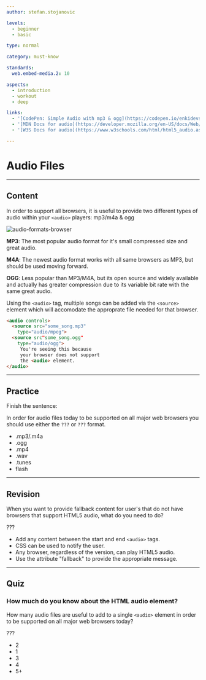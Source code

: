 ```yaml
---
author: stefan.stojanovic

levels:
  - beginner
  - basic

type: normal

category: must-know

standards:
  web.embed-media.2: 10

aspects:
  - introduction
  - workout
  - deep

links:
  - '[CodePen: Simple Audio with mp3 & ogg](https://codepen.io/enkidevs/pen/WKjeLW){code}'
  - '[MDN Docs for audio](https://developer.mozilla.org/en-US/docs/Web/HTML/Element/audio){website}'
  - '[W3S Docs for audio](https://www.w3schools.com/html/html5_audio.asp){website}'

---
```

# Audio Files
---
## Content

In order to support all browsers, it is useful to provide two different types of audio within your `<audio>` players: mp3/m4a & ogg

![audio-formats-browser](%3Csvg%20xmlns%3D%22http%3A%2F%2Fwww.w3.org%2F2000%2Fsvg%22%20xmlns%3Axlink%3D%22http%3A%2F%2Fwww.w3.org%2F1999%2Fxlink%22%20width%3D%22320%22%20height%3D%22125%22%3E%3Cdefs%3E%3ClinearGradient%20id%3D%22a%22%20x1%3D%2250%25%22%20x2%3D%2250%25%22%20y1%3D%2299.99999%25%22%20y2%3D%220%25%22%3E%3Cstop%20offset%3D%220%25%22%20stop-color%3D%22%23BDBDBD%22%2F%3E%3Cstop%20offset%3D%22100%25%22%20stop-color%3D%22%23FFF%22%2F%3E%3C%2FlinearGradient%3E%3CradialGradient%20id%3D%22b%22%20cx%3D%2250.22759%25%22%20cy%3D%2242.71005%25%22%20r%3D%2254.25131%25%22%20fx%3D%2250.22759%25%22%20fy%3D%2242.71005%25%22%3E%3Cstop%20offset%3D%220%25%22%20stop-color%3D%22%2306C2E7%22%2F%3E%3Cstop%20offset%3D%2225.00002%25%22%20stop-color%3D%22%230DB8EC%22%2F%3E%3Cstop%20offset%3D%2250.00003%25%22%20stop-color%3D%22%2312AEF1%22%2F%3E%3Cstop%20offset%3D%2275.00001%25%22%20stop-color%3D%22%231F86F9%22%2F%3E%3Cstop%20offset%3D%22100%25%22%20stop-color%3D%22%23107DDD%22%2F%3E%3C%2FradialGradient%3E%3CradialGradient%20id%3D%22c%22%20cx%3D%2286.84966%25%22%20cy%3D%2230.0273%25%22%20r%3D%22184.00752%25%22%20fx%3D%2286.84966%25%22%20fy%3D%2230.0273%25%22%20gradientTransform%3D%22scale%281%20.38095%29%20rotate%282.434%20-10.617%20.544%29%22%3E%3Cstop%20offset%3D%224.5%25%22%20stop-color%3D%22%23FFEA00%22%2F%3E%3Cstop%20offset%3D%2212%25%22%20stop-color%3D%22%23FFDE00%22%2F%3E%3Cstop%20offset%3D%2225.4%25%22%20stop-color%3D%22%23FFBF00%22%2F%3E%3Cstop%20offset%3D%2242.9%25%22%20stop-color%3D%22%23FF8E00%22%2F%3E%3Cstop%20offset%3D%2276.9%25%22%20stop-color%3D%22%23FF272D%22%2F%3E%3Cstop%20offset%3D%2287.2%25%22%20stop-color%3D%22%23E0255A%22%2F%3E%3Cstop%20offset%3D%2295.3%25%22%20stop-color%3D%22%23CC2477%22%2F%3E%3Cstop%20offset%3D%22100%25%22%20stop-color%3D%22%23C42482%22%2F%3E%3C%2FradialGradient%3E%3CradialGradient%20id%3D%22d%22%20cx%3D%2270.82758%25%22%20cy%3D%2212.39276%25%22%20r%3D%22109.23369%25%22%20fx%3D%2270.82758%25%22%20fy%3D%2212.39276%25%22%3E%3Cstop%20offset%3D%220%25%22%20stop-color%3D%22%2300CCDA%22%2F%3E%3Cstop%20offset%3D%2222%25%22%20stop-color%3D%22%230083FF%22%2F%3E%3Cstop%20offset%3D%2226.1%25%22%20stop-color%3D%22%23007AF9%22%2F%3E%3Cstop%20offset%3D%2233%25%22%20stop-color%3D%22%230060E8%22%2F%3E%3Cstop%20offset%3D%2233.3%25%22%20stop-color%3D%22%23005FE7%22%2F%3E%3Cstop%20offset%3D%2243.8%25%22%20stop-color%3D%22%232639AD%22%2F%3E%3Cstop%20offset%3D%2252.2%25%22%20stop-color%3D%22%23401E84%22%2F%3E%3Cstop%20offset%3D%2256.6%25%22%20stop-color%3D%22%234A1475%22%2F%3E%3C%2FradialGradient%3E%3ClinearGradient%20id%3D%22e%22%20x1%3D%2257.33929%25%22%20x2%3D%2235.1459%25%22%20y1%3D%2275.21984%25%22%20y2%3D%226.80511%25%22%3E%3Cstop%20offset%3D%220%25%22%20stop-color%3D%22%23000F43%22%20stop-opacity%3D%22.4%22%2F%3E%3Cstop%20offset%3D%2248.5%25%22%20stop-color%3D%22%23001962%22%20stop-opacity%3D%22.173%22%2F%3E%3Cstop%20offset%3D%22100%25%22%20stop-color%3D%22%23002079%22%20stop-opacity%3D%220%22%2F%3E%3C%2FlinearGradient%3E%3CradialGradient%20id%3D%22f%22%20cx%3D%22147.72731%25%22%20cy%3D%22-21.66384%25%22%20r%3D%22158.77916%25%22%20fx%3D%22147.72731%25%22%20fy%3D%22-21.66384%25%22%3E%3Cstop%20offset%3D%22.3%25%22%20stop-color%3D%22%23FFEA00%22%2F%3E%3Cstop%20offset%3D%2249.7%25%22%20stop-color%3D%22%23FF272D%22%2F%3E%3Cstop%20offset%3D%22100%25%22%20stop-color%3D%22%23C42482%22%2F%3E%3C%2FradialGradient%3E%3CradialGradient%20id%3D%22g%22%20cx%3D%22135.976%25%22%20cy%3D%22-52.13075%25%22%20r%3D%22453.78206%25%22%20fx%3D%22135.976%25%22%20fy%3D%22-52.13075%25%22%20gradientTransform%3D%22matrix%28.9952%20.05437%20-.09787%20.55289%20-.044%20-.307%29%22%3E%3Cstop%20offset%3D%22.3%25%22%20stop-color%3D%22%23FFE900%22%2F%3E%3Cstop%20offset%3D%2215.7%25%22%20stop-color%3D%22%23FFAF0E%22%2F%3E%3Cstop%20offset%3D%2231.6%25%22%20stop-color%3D%22%23FF7A1B%22%2F%3E%3Cstop%20offset%3D%2247.2%25%22%20stop-color%3D%22%23FF4E26%22%2F%3E%3Cstop%20offset%3D%2262.1%25%22%20stop-color%3D%22%23FF2C2E%22%2F%3E%3Cstop%20offset%3D%2276.2%25%22%20stop-color%3D%22%23FF1434%22%2F%3E%3Cstop%20offset%3D%2289.2%25%22%20stop-color%3D%22%23FF0538%22%2F%3E%3Cstop%20offset%3D%22100%25%22%20stop-color%3D%22%23FF0039%22%2F%3E%3C%2FradialGradient%3E%3CradialGradient%20id%3D%22h%22%20cx%3D%22211.88344%25%22%20cy%3D%222.14495%25%22%20r%3D%22402.56514%25%22%20fx%3D%22211.88344%25%22%20fy%3D%222.14495%25%22%20gradientTransform%3D%22scale%28.5%201%29%20rotate%285.402%203.178%2022.476%29%22%3E%3Cstop%20offset%3D%22.3%25%22%20stop-color%3D%22%23FF272D%22%2F%3E%3Cstop%20offset%3D%2249.7%25%22%20stop-color%3D%22%23C42482%22%2F%3E%3Cstop%20offset%3D%2298.6%25%22%20stop-color%3D%22%23620700%22%2F%3E%3C%2FradialGradient%3E%3CradialGradient%20id%3D%22i%22%20cx%3D%2276.84532%25%22%20cy%3D%2239.17947%25%22%20r%3D%2284.04334%25%22%20fx%3D%2276.84532%25%22%20fy%3D%2239.17947%25%22%20gradientTransform%3D%22matrix%281%200%200%20.95%200%20.02%29%22%3E%3Cstop%20offset%3D%2215.6%25%22%20stop-color%3D%22%23FFEA00%22%2F%3E%3Cstop%20offset%3D%2223.1%25%22%20stop-color%3D%22%23FFDE00%22%2F%3E%3Cstop%20offset%3D%2236.5%25%22%20stop-color%3D%22%23FFBF00%22%2F%3E%3Cstop%20offset%3D%2254.1%25%22%20stop-color%3D%22%23FF8E00%22%2F%3E%3Cstop%20offset%3D%2276.3%25%22%20stop-color%3D%22%23FF272D%22%2F%3E%3Cstop%20offset%3D%2279.6%25%22%20stop-color%3D%22%23F92433%22%2F%3E%3Cstop%20offset%3D%2284.1%25%22%20stop-color%3D%22%23E91C45%22%2F%3E%3Cstop%20offset%3D%2289.3%25%22%20stop-color%3D%22%23CF0E62%22%2F%3E%3Cstop%20offset%3D%2293.5%25%22%20stop-color%3D%22%23B5007F%22%2F%3E%3C%2FradialGradient%3E%3CradialGradient%20id%3D%22j%22%20cx%3D%2224.95342%25%22%20cy%3D%22.13823%25%22%20r%3D%22249.81518%25%22%20fx%3D%2224.95342%25%22%20fy%3D%22.13823%25%22%20gradientTransform%3D%22scale%281%20.39474%29%22%3E%3Cstop%20offset%3D%2227.9%25%22%20stop-color%3D%22%23FFEA00%22%2F%3E%3Cstop%20offset%3D%2240.2%25%22%20stop-color%3D%22%23FD0%22%2F%3E%3Cstop%20offset%3D%2263%25%22%20stop-color%3D%22%23FFBA00%22%2F%3E%3Cstop%20offset%3D%2285.6%25%22%20stop-color%3D%22%23FF9100%22%2F%3E%3Cstop%20offset%3D%2293.3%25%22%20stop-color%3D%22%23FF6711%22%2F%3E%3Cstop%20offset%3D%2299.4%25%22%20stop-color%3D%22%23FF4A1D%22%2F%3E%3C%2FradialGradient%3E%3ClinearGradient%20id%3D%22k%22%20x1%3D%22-121.60256%25%22%20x2%3D%22142.34236%25%22%20y1%3D%2264.45533%25%22%20y2%3D%2229.66591%25%22%3E%3Cstop%20offset%3D%220%25%22%20stop-color%3D%22%23C42482%22%20stop-opacity%3D%22.5%22%2F%3E%3Cstop%20offset%3D%2247.4%25%22%20stop-color%3D%22%23FF272D%22%20stop-opacity%3D%22.5%22%2F%3E%3Cstop%20offset%3D%2248.6%25%22%20stop-color%3D%22%23FF2C2C%22%20stop-opacity%3D%22.513%22%2F%3E%3Cstop%20offset%3D%2267.5%25%22%20stop-color%3D%22%23FF7A1A%22%20stop-opacity%3D%22.72%22%2F%3E%3Cstop%20offset%3D%2282.9%25%22%20stop-color%3D%22%23FFB20D%22%20stop-opacity%3D%22.871%22%2F%3E%3Cstop%20offset%3D%2294.2%25%22%20stop-color%3D%22%23FFD605%22%20stop-opacity%3D%22.964%22%2F%3E%3Cstop%20offset%3D%22100%25%22%20stop-color%3D%22%23FFE302%22%2F%3E%3C%2FlinearGradient%3E%3ClinearGradient%20id%3D%22l%22%20x1%3D%2256.49762%25%22%20x2%3D%2219.48999%25%22%20y1%3D%2294.89299%25%22%20y2%3D%225.47776%25%22%3E%3Cstop%20offset%3D%220%25%22%20stop-color%3D%22%23891551%22%20stop-opacity%3D%22.6%22%2F%3E%3Cstop%20offset%3D%22100%25%22%20stop-color%3D%22%23C42482%22%20stop-opacity%3D%220%22%2F%3E%3C%2FlinearGradient%3E%3ClinearGradient%20id%3D%22m%22%20x1%3D%228.03964%25%22%20x2%3D%2247.91447%25%22%20y1%3D%226.68641%25%22%20y2%3D%2247.88606%25%22%3E%3Cstop%20offset%3D%22.5%25%22%20stop-color%3D%22%23891551%22%20stop-opacity%3D%22.5%22%2F%3E%3Cstop%20offset%3D%2248.4%25%22%20stop-color%3D%22%23FF272D%22%20stop-opacity%3D%22.5%22%2F%3E%3Cstop%20offset%3D%22100%25%22%20stop-color%3D%22%23FF272D%22%20stop-opacity%3D%220%22%2F%3E%3C%2FlinearGradient%3E%3ClinearGradient%20id%3D%22n%22%20x1%3D%2247.50901%25%22%20x2%3D%2250.00862%25%22%20y1%3D%22102.67529%25%22%20y2%3D%2231.74887%25%22%3E%3Cstop%20offset%3D%220%25%22%20stop-color%3D%22%23C42482%22%2F%3E%3Cstop%20offset%3D%228.3%25%22%20stop-color%3D%22%23C42482%22%20stop-opacity%3D%22.81%22%2F%3E%3Cstop%20offset%3D%2220.6%25%22%20stop-color%3D%22%23C42482%22%20stop-opacity%3D%22.565%22%2F%3E%3Cstop%20offset%3D%2232.8%25%22%20stop-color%3D%22%23C42482%22%20stop-opacity%3D%22.362%22%2F%3E%3Cstop%20offset%3D%2244.7%25%22%20stop-color%3D%22%23C42482%22%20stop-opacity%3D%22.204%22%2F%3E%3Cstop%20offset%3D%2256.2%25%22%20stop-color%3D%22%23C42482%22%20stop-opacity%3D%22.091%22%2F%3E%3Cstop%20offset%3D%2267.3%25%22%20stop-color%3D%22%23C42482%22%20stop-opacity%3D%22.023%22%2F%3E%3Cstop%20offset%3D%2277.3%25%22%20stop-color%3D%22%23C42482%22%20stop-opacity%3D%220%22%2F%3E%3C%2FlinearGradient%3E%3ClinearGradient%20id%3D%22o%22%20x1%3D%226.33407%25%22%20x2%3D%2292.35136%25%22%20y1%3D%221.64708%25%22%20y2%3D%2289.46086%25%22%3E%3Cstop%20offset%3D%220%25%22%20stop-color%3D%22%23FFF14F%22%2F%3E%3Cstop%20offset%3D%2226.8%25%22%20stop-color%3D%22%23FFEE4C%22%2F%3E%3Cstop%20offset%3D%2245.2%25%22%20stop-color%3D%22%23FFE643%22%2F%3E%3Cstop%20offset%3D%2261.2%25%22%20stop-color%3D%22%23FFD834%22%2F%3E%3Cstop%20offset%3D%2275.7%25%22%20stop-color%3D%22%23FFC41E%22%2F%3E%3Cstop%20offset%3D%2289.2%25%22%20stop-color%3D%22%23FFAB02%22%2F%3E%3Cstop%20offset%3D%2290.2%25%22%20stop-color%3D%22%23FFA900%22%2F%3E%3Cstop%20offset%3D%2294.9%25%22%20stop-color%3D%22%23FFA000%22%2F%3E%3Cstop%20offset%3D%22100%25%22%20stop-color%3D%22%23FF9100%22%2F%3E%3C%2FlinearGradient%3E%3ClinearGradient%20id%3D%22p%22%20x1%3D%2271.78852%25%22%20x2%3D%2242.74555%25%22%20y1%3D%227.15861%25%22%20y2%3D%2281.94786%25%22%3E%3Cstop%20offset%3D%220%25%22%20stop-color%3D%22%23FF8E00%22%2F%3E%3Cstop%20offset%3D%224%25%22%20stop-color%3D%22%23FF8E00%22%20stop-opacity%3D%22.858%22%2F%3E%3Cstop%20offset%3D%228.4%25%22%20stop-color%3D%22%23FF8E00%22%20stop-opacity%3D%22.729%22%2F%3E%3Cstop%20offset%3D%2213%25%22%20stop-color%3D%22%23FF8E00%22%20stop-opacity%3D%22.628%22%2F%3E%3Cstop%20offset%3D%2217.8%25%22%20stop-color%3D%22%23FF8E00%22%20stop-opacity%3D%22.557%22%2F%3E%3Cstop%20offset%3D%2222.7%25%22%20stop-color%3D%22%23FF8E00%22%20stop-opacity%3D%22.514%22%2F%3E%3Cstop%20offset%3D%2228.2%25%22%20stop-color%3D%22%23FF8E00%22%20stop-opacity%3D%22.5%22%2F%3E%3Cstop%20offset%3D%2238.9%25%22%20stop-color%3D%22%23FF8E00%22%20stop-opacity%3D%22.478%22%2F%3E%3Cstop%20offset%3D%2252.4%25%22%20stop-color%3D%22%23FF8E00%22%20stop-opacity%3D%22.416%22%2F%3E%3Cstop%20offset%3D%2267.6%25%22%20stop-color%3D%22%23FF8E00%22%20stop-opacity%3D%22.314%22%2F%3E%3Cstop%20offset%3D%2283.8%25%22%20stop-color%3D%22%23FF8E00%22%20stop-opacity%3D%22.172%22%2F%3E%3Cstop%20offset%3D%22100%25%22%20stop-color%3D%22%23FF8E00%22%20stop-opacity%3D%220%22%2F%3E%3C%2FlinearGradient%3E%3ClinearGradient%20id%3D%22q%22%20x1%3D%2250.00097%25%22%20x2%3D%2250.00097%25%22%20y1%3D%221.63134%25%22%20y2%3D%2298.54337%25%22%3E%3Cstop%20offset%3D%220%25%22%20stop-color%3D%22%23FF1B2D%22%2F%3E%3Cstop%20offset%3D%2230%25%22%20stop-color%3D%22%23FF1B2D%22%2F%3E%3Cstop%20offset%3D%2261%25%22%20stop-color%3D%22%23FF1B2D%22%2F%3E%3Cstop%20offset%3D%22100%25%22%20stop-color%3D%22%23A70014%22%2F%3E%3C%2FlinearGradient%3E%3ClinearGradient%20id%3D%22r%22%20x1%3D%2249.99903%25%22%20x2%3D%2249.99903%25%22%20y1%3D%22.84854%25%22%20y2%3D%2299.61317%25%22%3E%3Cstop%20offset%3D%220%25%22%20stop-color%3D%22%239C0000%22%2F%3E%3Cstop%20offset%3D%2270%25%22%20stop-color%3D%22%23FF4B4B%22%2F%3E%3Cstop%20offset%3D%22100%25%22%20stop-color%3D%22%23FF4B4B%22%2F%3E%3C%2FlinearGradient%3E%3Cpath%20id%3D%22s%22%20d%3D%22M.07754.05055h35.46002V23.5056H.07754z%22%2F%3E%3Cpath%20id%3D%22u%22%20d%3D%22M0%20.03458h27.39137v31.80554H0z%22%2F%3E%3Cpath%20id%3D%22w%22%20d%3D%22M.07914%207.51215c0%204.11377%203.33479%207.44892%207.44893%207.44892%204.1134%200%207.44856-3.33515%207.44856-7.44892%200-4.11368-3.33516-7.44856-7.44856-7.44856-4.11414%200-7.44893%203.33488-7.44893%207.44856%22%2F%3E%3ClinearGradient%20id%3D%22x%22%20x1%3D%2250%25%22%20x2%3D%2250%25%22%20y1%3D%22.70665%25%22%20y2%3D%2297.00763%25%22%3E%3Cstop%20offset%3D%220%25%22%20stop-color%3D%22%2396C1E8%22%2F%3E%3Cstop%20offset%3D%22100%25%22%20stop-color%3D%22%23146CB4%22%2F%3E%3C%2FlinearGradient%3E%3C%2Fdefs%3E%3Cg%20fill%3D%22none%22%20fill-rule%3D%22evenodd%22%3E%3Crect%20width%3D%22320%22%20height%3D%22125%22%20fill%3D%22%23FFF%22%20rx%3D%229%22%2F%3E%3Ctext%20fill%3D%22%236A686A%22%20font-family%3D%22Roboto-Regular%2C%20Roboto%22%20font-size%3D%2214%22%3E%3Ctspan%20x%3D%2269%22%20y%3D%22104%22%3EMP3%20%26amp%3B%20M4A%3C%2Ftspan%3E%3C%2Ftext%3E%3Ctext%20fill%3D%22%236A686A%22%20font-family%3D%22Roboto-Regular%2C%20Roboto%22%20font-size%3D%2213%22%3E%3Ctspan%20x%3D%2228%22%20y%3D%2227%22%3EChrome%3C%2Ftspan%3E%3C%2Ftext%3E%3Ctext%20fill%3D%22%236A686A%22%20font-family%3D%22Roboto-Regular%2C%20Roboto%22%20font-size%3D%2213%22%3E%3Ctspan%20x%3D%22260%22%20y%3D%2227%22%3EFirefox%3C%2Ftspan%3E%3C%2Ftext%3E%3Ctext%20fill%3D%22%236A686A%22%20font-family%3D%22Roboto-Regular%2C%20Roboto%22%20font-size%3D%2213%22%3E%3Ctspan%20x%3D%22148%22%20y%3D%2227%22%3ESafari%3C%2Ftspan%3E%3C%2Ftext%3E%3Ctext%20fill%3D%22%236A686A%22%20font-family%3D%22Roboto-Regular%2C%20Roboto%22%20font-size%3D%2213%22%3E%3Ctspan%20x%3D%22208%22%20y%3D%2227%22%3EOpera%3C%2Ftspan%3E%3C%2Ftext%3E%3Ctext%20fill%3D%22%236A686A%22%20font-family%3D%22Roboto-Regular%2C%20Roboto%22%20font-size%3D%2213%22%3E%3Ctspan%20x%3D%22105%22%20y%3D%2227%22%3EIE%3C%2Ftspan%3E%3C%2Ftext%3E%3Ctext%20fill%3D%22%236A686A%22%20font-family%3D%22Roboto-Regular%2C%20Roboto%22%20font-size%3D%2214%22%3E%3Ctspan%20x%3D%22236%22%20y%3D%22104%22%3EOGA%3C%2Ftspan%3E%3C%2Ftext%3E%3Cpath%20fill%3D%22%231EBBEE%22%20fill-rule%3D%22nonzero%22%20d%3D%22M125.99933%2053.84339c0-2.89794-.73579-5.62048-2.02606-7.98623%205.49971-12.67471-5.89301-10.81825-6.52733-10.69186-2.41366.48094-4.64669%201.25307-6.70646%202.23186-.30374-.01742-.60933-.02699-.91726-.02699-7.68712%200-14.1217%205.45976-15.76854%2012.7789%204.05161-4.62854%206.88709-6.4961%208.58509-7.24348-.27104.24662-.53637.49597-.79735.7472-.08687.08352-.17057.16823-.25627.25226-.17208.16856-.34383.3373-.51155.50758-.0998.10128-.1969.2034-.29519.30537-.14876.15422-.2972.30827-.44244.46335-.10315.11016-.20378.22066-.30508.33098-.13569.1479-.27054.29598-.40287.44457-.10281.11545-.20395.2309-.30491.3467-.12546.1438-.24974.2876-.37234.43175a44.45218%2044.45218%200%200%200-.30207.35883%2047.32664%2047.32664%200%200%200-.3445.41911c-.10046.12365-.20059.24713-.29887.37061-.10633.13356-.21032.26694-.31414.40016-.10063.12911-.20126.25806-.29955.387-.09359.1228-.18449.24508-.27607.36754-.10331.13834-.20747.27668-.3081.41433-.07195.09855-.14105.19607-.21166.29427-.63918.8881-1.22318%201.75912-1.75066%202.59581-.00134.00205-.00269.0041-.00386.00615-.13887.22032-.27288.43739-.4042.65258-.00705.01161-.01443.0234-.02147.03518a52.00204%2052.00204%200%200%200-.38224.63841c-.00436.00734-.00889.01486-.01325.0222-.33275.56548-.64136%201.11064-.91927%201.62352-1.45699%202.68872-2.16628%204.56722-2.19697%204.67874-4.6009%2016.74955%209.75863%209.67635%2011.76238%208.62054%202.15755%201.08536%204.58648%201.69627%207.15595%201.69627%207.03418%200%2013.01894-4.57218%2015.2466-10.9571h-8.50006c-1.25773%202.16372-3.6791%203.62926-6.46091%203.62926-4.07577%200-7.37969-3.14456-7.37969-7.02367h23.13867A16.93217%2016.93217%200%200%200%20126%2053.84339h-.00067zm-3.02198-16.21054c1.39308.95744%202.51043%202.46106.59155%207.52476-1.8404-3.0139-4.60929-5.37813-7.9003-6.67765%201.49708-.73627%205.20453-2.29352%207.30875-.84711zM93.37139%2068.5865c-1.13463-1.18493-1.33522-4.0709%201.1685-9.32982%201.26361%203.69945%203.78511%206.79925%207.04425%208.76656-1.62085.90843-5.92387%202.95379-8.21275.56326zm9.32038-17.12665c.1293-3.77015%203.35155-6.78883%207.31058-6.78883%203.95887%200%207.18127%203.01868%207.31059%206.78883h-14.62117z%22%2F%3E%3Cg%20fill-rule%3D%22nonzero%22%3E%3Cpath%20fill%3D%22%23000%22%20d%3D%22M184.25%2055.5c0%204.9065-2.05446%209.61205-5.71142%2013.08148C174.88162%2072.0509%20169.92172%2074%20164.75%2074c-5.17172%200-10.13162-1.9491-13.78858-5.41853C147.30446%2065.11205%20145.25%2060.4065%20145.25%2055.5c0-10.21727%208.73045-18.5%2019.5-18.5%205.17172%200%2010.13162%201.9491%2013.78858%205.41852C182.19554%2045.88795%20184.25%2050.5935%20184.25%2055.5z%22%20opacity%3D%22.53%22%2F%3E%3Cpath%20fill%3D%22url%28%23a%29%22%20stroke%3D%22%23CDCDCD%22%20stroke-linecap%3D%22round%22%20stroke-linejoin%3D%22round%22%20stroke-width%3D%22.09301%22%20d%3D%22M40%2020c0%205.30433-2.10714%2010.3914-5.85786%2014.14214C30.3914%2037.89286%2025.30433%2040%2020%2040%208.9543%2040%200%2031.0457%200%2020S8.9543%200%2020%200c5.30433%200%2010.3914%202.10714%2014.14214%205.85786C37.89286%209.6086%2040%2014.69567%2040%2020z%22%20transform%3D%22translate%28144.25%2034%29%22%2F%3E%3Cpath%20fill%3D%22url%28%23b%29%22%20d%3D%22M39%2020.5C39%2030.71727%2030.71727%2039%2020.5%2039S2%2030.71727%202%2020.5%2010.28273%202%2020.5%202%2039%2010.28273%2039%2020.5z%22%20transform%3D%22translate%28144.25%2034%29%22%2F%3E%3Cpath%20fill%3D%22%23F4F2F3%22%20d%3D%22M164.75%2037c-.14927%200-.26944.12005-.26944.26918v3.10487c0%20.14914.12017.26918.26944.26918s.26944-.12004.26944-.26918v-3.10487c0-.14913-.12017-.26918-.26944-.26918zm-1.76269.1113a.24737.24737%200%200%200-.0548.00022c-.14846.01548-.2555.14734-.24.29567l.13582%201.29894c.01549.14833.14749.25528.29594.23979.14848-.01548.25553-.14734.24002-.29567l-.1357-1.29893c-.01357-.1298-.11636-.2279-.2413-.24002h.00002zm3.5377.00128a.26876.26876%200%200%200-.24142.2399l-.13674%201.29883c-.01562.14831.09144.2803.2399.2959.14845.0156.28044-.09125.29606-.23956l.13676-1.29895c.01562-.1483-.09145-.28019-.2399-.29578a.28524.28524%200%200%200-.05467-.00033l.00001-.00001zm-5.34841.26104a.27464.27464%200%200%200-.05441.00576c-.14604.03088-.23873.17323-.20781.31913l.64366%203.0375c.03091.14589.1734.23848.31943.2076.14604-.03089.23873-.17312.20781-.31902l-.64365-3.0376a.26877.26877%200%200%200-.26502-.21354l-.00001.00017zm7.159.00256c-.12551-.00128-.23799.08565-.26512.2133l-.64587%203.03713c-.03104.14588.06158.28826.20757.31925.14602.03102.28855-.06152.31956-.20737l.64586-3.03715c.03105-.14587-.06158-.28826-.20757-.31925a.26453.26453%200%200%200-.05441-.00575l-.00001-.00016zm-8.88704.4842a.26127.26127%200%200%200-.1064.01241c-.14197.04611-.21917.19729-.17303.33912l.40398%201.24214c.04615.14183.19759.21895.33956.17286.14197-.0461.21905-.1974.17291-.33922l-.40397-1.24214c-.03457-.10638-.1284-.1763-.23305-.18519v.00003zm10.60531.00065a.26878.26878%200%200%200-.23304.18518l-.40422%201.24202c-.04615.14182.03099.29313.17293.33923.14196.0461.2934-.03095.33956-.17275l.40421-1.24214c.04616-.14182-.03098-.29312-.17292-.33923a.27083.27083%200%200%200-.10652-.01234v.00003zm-12.31415.62408c-.03502.00064-.07044.00832-.10454.02347-.13634.06056-.1974.219-.13676.35527l1.2623%202.8372c.06062.13627.2192.1972.3556.13663.13634-.06056.19751-.21899.13688-.35526l-1.26242-2.83721a.26889.26889%200%200%200-.25106-.16009zm14.0423.00953c-.105-.00192-.20568.05762-.25129.15974l-1.26615%202.83548c-.0608.13619-.00002.29473.1363.35549.13632.06075.29502.00003.35584-.13616l1.26614-2.83546c.0608-.1362.00003-.29474-.1363-.3555a.2714.2714%200%200%200-.10454-.0236v.00001zm-15.62847.8289c-.05172-.00383-.10502.00768-.1535.0357-.12927.07456-.17324.23854-.09861.36769l.65366%201.13107c.07464.12915.23876.17308.36804.09852.12928-.07457.17325-.23854.09862-.3677l-.65366-1.13107a.26892.26892%200%200%200-.21455-.13418v-.00002zm17.19289%200c-.08622.00576-.16779.05347-.21443.1342l-.65378%201.13106c-.07464.12916-.03053.29313.09874.3677.12927.07456.2934.03063.36805-.09852l.65365-1.13107c.07464-.12915.03066-.29313-.09862-.3677a.2694.2694%200%200%200-.15361-.03568v.00002zm-18.73311.95972a.2703.2703%200%200%200-.14909.05136.26838.26838%200%200%200-.05985.37594l1.8249%202.5132c.08765.1207.2556.1474.37642.05985a.26837.26837%200%200%200%20.05986-.37594l-1.82502-2.5132a.26878.26878%200%200%200-.22722-.11118v-.00003zm20.29264.01369c-.08637-.0032-.17245.0355-.22734.11083l-1.82838%202.51076c-.08783.1206-.06133.28833.0594.37606.12071.08773.28861.06133.37643-.05922l1.82827-2.51076c.08781-.1206.06126-.28832-.0594-.37606-.04526-.03287-.09715-.04975-.14897-.0516v-.00001zm-21.66938%201.13978c-.06877-.00383-.13896.01913-.19443.06901a.26835.26835%200%200%200-.01997.38013l.87471.97075c.09987.11084.26955.11975.3805.01995a.26848.26848%200%200%200%20.01997-.38024l-.8746-.97063a.26877.26877%200%200%200-.18618-.089v.00003zm23.02878.00192c-.06878.00384-.13623.03358-.18617.08899l-.87471.97052a.26847.26847%200%200%200%20.0199.38024c.11093.09979.28061.09084.3805-.01995l.87483-.97052c.09989-.11083.09093-.28046-.01997-.38024-.0555-.04988-.12554-.0726-.19433-.069l-.00005-.00004zm-24.34829%201.26432c-.06878.00384-.13612.03358-.18606.089a.2684.2684%200%200%200%20.01997.38012l2.30982%202.07731a.269.269%200%200%200%20.3805-.01995.26833.26833%200%200%200-.01992-.38013l-2.30993-2.0773c-.0555-.04989-.12565-.07263-.19444-.06901l.00006-.00004zm25.6742.00909c-.06877-.00384-.13904.01905-.19454.06889l-2.31122%202.0757c-.11101.09968-.12014.2692-.02036.3801.0998.11091.2696.11992.38061.02022l2.31134-2.07569a.26839.26839%200%200%200%20.02022-.38012c-.04993-.05545-.11728-.08545-.18605-.0891zm-26.77149%201.40049c-.08637-.0032-.1725.03568-.22734.11106-.08774.12065-.06113.28828.05966.37594l1.05764.76768c.12076.08766.28856.0612.3763-.05947a.26851.26851%200%200%200-.05953-.37606l-1.05764-.76768a.26936.26936%200%200%200-.14907-.05148h-.00002zm27.86774.00978a.26976.26976%200%200%200-.14908.05135l-1.0581.767c-.12082.08756-.14755.25534-.05992.37605.08767.1207.25549.14728.37631.05973l1.05823-.76699a.26841.26841%200%200%200%20.05978-.37594.26877.26877%200%200%200-.22722-.11117v-.00003zm-28.89316%201.49377c-.08622.00576-.16778.05347-.21444.13418-.07463.12915-.03066.29313.09862.3677l2.69147%201.55243c.12927.07457.29341.03063.36805-.09851.07464-.12915.03066-.29313-.0986-.3677l-2.69148-1.55244a.26942.26942%200%200%200-.15362-.03568v.00002zm29.91125%200c-.05172-.00383-.10514.00768-.15361.03569l-2.69148%201.55244c-.12927.07456-.17325.23854-.0986.3677.07463.12914.23877.17307.36804.0985l2.6916-1.55243a.26843.26843%200%200%200%20.0986-.3677.26892.26892%200%200%200-.21455-.13417v-.00003zm-30.68654%201.60263c-.105-.00256-.2057.05749-.2513.15961-.06081.1362-.00004.29476.1363.3555l1.19403.53208c.13633.06075.29504.00004.35584-.13615.06081-.1362-.00008-.29475-.1364-.3555l-1.19393-.53207a.26893.26893%200%200%200-.10454-.02347zm31.46707.01106a.2696.2696%200%200%200-.10467.02347l-1.19426.53115c-.13638.06069-.19735.21913-.13665.35537.06075.13624.21948.19716.35585.13651l1.19427-.53127a.26844.26844%200%200%200%20.13652-.35538.26872.26872%200%200%200-.25106-.15985zm-32.15805%201.66397a.2686.2686%200%200%200-.23316.18495.26853.26853%200%200%200%20.17269.33934l2.95499.96192c.14192.04618.29342-.03076.33967-.17251a.26853.26853%200%200%200-.17269-.33935l-2.95498-.96193a.26975.26975%200%200%200-.10652-.0124v-.00002zm32.84775.01151a.2613.2613%200%200%200-.1064.0124l-2.95568.95984c-.14197.04611-.21907.19741-.17292.33923.04615.14182.19759.21886.33956.17276l2.95556-.95984c.14197-.0461.21918-.1974.17304-.33923a.26892.26892%200%200%200-.23316-.18518v.00002zm-33.27825%201.7468c-.12552-.00127-.2381.08577-.26525.21341-.03104.14587.06158.28824.20757.31925l1.27882.2715c.14601.03102.28852-.06152.31955-.20737.03105-.14588-.06157-.28825-.20757-.31925l-1.2787-.2715a.26453.26453%200%200%200-.0544-.00575l-.00002-.00029zm33.70538.00256c-.01793.00015-.03604.00256-.05428.00576l-1.27883.27138c-.146.03102-.23858.17326-.20756.31914.03104.14587.17353.23847.31955.20748l1.2787-.27138c.14601-.03102.2387-.17338.2077-.31925-.02715-.12764-.13974-.21447-.26526-.2134l-.00002.00027zm-34.03122%201.76609c-.12495.01196-.2278.1099-.24152.23966-.01568.1483.0911.28035.23955.29601l3.09069.32645c.14844.01567.28062-.09112.2963-.23943.01568-.1483-.09122-.28034-.23967-.29601l-3.09069-.32645a.27657.27657%200%200%200-.05466-.00023zm34.35938.02321a.24737.24737%200%200%200-.0548.00022l-3.09104.32227c-.14847.01548-.2555.14734-.24002.29566.0155.14833.14749.25528.29596.23979l3.09104-.32227c.14846-.01547.2555-.14734.24002-.29566a.26866.26866%200%200%200-.24119-.24002l.00003.00001zm-34.4117%201.78723c-.14928%200-.26944.12004-.26944.26918%200%20.14912.12016.26917.26943.26917h1.30731c.14927%200%20.26956-.12005.26956-.26917%200-.14914-.12029-.26918-.26956-.26918h-1.3073zm33.15381%200c-.14927%200-.26944.12004-.26944.26918%200%20.14912.12017.26917.26944.26917h1.30731c.14927%200%20.26944-.12005.26944-.26917%200-.14914-.12017-.26918-.26944-.26918h-1.3073zm-29.95974%201.4674a.24622.24622%200%200%200-.05467.00022l-3.09116.32227c-.14847.01548-.2555.14734-.24001.29566.01549.14833.14748.25528.29594.23979l3.09116-.32227c.14847-.01548.2555-.14734.24002-.29567-.01357-.12978-.11636-.22788-.2413-.24h.00002zm28.07135.01906a.26861.26861%200%200%200-.24153.23967c-.01568.1483.0911.28034.23955.296l3.0907.32646c.14845.01567.2806-.09114.2963-.23944.01568-.1483-.09123-.28034-.23967-.296l-3.09057-.32646a.27787.27787%200%200%200-.0548-.00022l.00002-.00001zm-29.61216%201.81847a.2756.2756%200%200%200-.05441.00576l-1.27882.27138c-.14602.03101-.23858.17337-.20757.31925.03104.14587.17354.23835.31956.20737l1.27881-.27127c.14602-.03102.23858-.17337.20757-.31924a.26879.26879%200%200%200-.26513-.21342l-.00001.00017zm31.15425.00256c-.12553-.00128-.23798.08566-.26514.2133-.03104.14586.06146.28824.20746.31925l1.27882.2715c.146.03101.28852-.0614.31955-.20726.03105-.14587-.06158-.28836-.20756-.31937l-1.27871-.2715a.26453.26453%200%200%200-.05441-.00575l-.00001-.00017zm-29.00085%201.0602a.26128.26128%200%200%200-.1064.01242l-2.95567.95983c-.14197.0461-.21907.1974-.17292.33922.04615.14183.19759.21885.33956.17276l2.95556-.95984c.14197-.0461.21918-.1974.17304-.33923a.26892.26892%200%200%200-.23317-.18518v.00003zm26.84488.00954a.2686.2686%200%200%200-.23315.18495.26854.26854%200%200%200%20.17268.33935l2.95498.96192c.14193.04617.29343-.03076.33968-.17252.04628-.14179-.03073-.29315-.17269-.33935l-2.95498-.96192a.26973.26973%200%200%200-.10652-.0124v-.00003zm-27.97275%202.09276a.26882.26882%200%200%200-.10454.02335l-1.19438.53126a.26844.26844%200%200%200-.13653.35538c.06075.13623.21936.19704.35572.13639l1.1944-.53116a.26844.26844%200%200%200%20.13652-.35537c-.04551-.10218-.14619-.16194-.25119-.15986v.00001zm29.09923.01024c-.105-.00256-.2057.05749-.2513.15962-.06081.1362-.00004.29475.13629.3555l1.19392.53207c.13633.06075.29504.00004.35584-.13616.06082-.1362.00004-.29474-.13628-.35549l-1.19393-.53208a.2689.2689%200%200%200-.10454-.02347zm-26.77382.5833c-.05172-.00383-.10514.00768-.15362.0357l-2.69147%201.55243c-.12928.07456-.17325.23854-.09862.36769.07464.12915.23878.17308.36806.09851l2.69147-1.55231c.12927-.07457.17324-.23867.09861-.36781a.26873.26873%200%200%200-.21443-.13418v-.00002zm24.45283%200c-.08622.00576-.1679.05347-.21455.13419-.07464.12914-.03066.29324.09861.3678l2.69148%201.55233c.12928.07456.29353.03063.36816-.09852.07464-.12915.03067-.29313-.0986-.3677l-2.6916-1.55243c-.04845-.02794-.10177-.03926-.1535-.03568v.00002zm-25.12416%202.27819a.26996.26996%200%200%200-.14908.05147l-1.0581.76699c-.12082.08757-.14755.25523-.05992.37594.08767.1207.25549.1474.37631.0598l1.05821-.76699c.12084-.08757.14756-.25523.05992-.37594a.2691.2691%200%200%200-.22735-.1113l.00001.00003zm25.78898.00908c-.08638-.0032-.1725.03568-.22734.11106-.08775.12064-.06113.2884.05966.37606l1.05763.76768c.12077.08765.28857.06107.37631-.0596a.26838.26838%200%200%200-.05953-.37595l-1.05763-.76768a.26952.26952%200%200%200-.14908-.0516l-.00002.00003zm-23.39253.09293c-.06877-.00383-.13892.01906-.19443.0689l-2.31133%202.07568a.26838.26838%200%200%200-.02023.38013c.0998.1109.26948.1199.3805.0202l2.31133-2.07568a.26838.26838%200%200%200%20.02022-.38012.26871.26871%200%200%200-.18606-.0891zm20.99607.00742c-.06878.00384-.13623.03358-.18617.08899a.26839.26839%200%200%200%20.01997.38012l2.30982%202.07731c.11095.0998.28074.09086.38061-.01995a.26838.26838%200%200%200-.01997-.38012l-2.30994-2.07731c-.0555-.04988-.12554-.07262-.19432-.06901v-.00003zm-18.80335%201.97195a.26847.26847%200%200%200-.22746.11082l-1.82827%202.51077a.26847.26847%200%200%200%20.05928.37605c.1207.08774.2886.06133.37642-.05928l1.82827-2.51076a.26848.26848%200%200%200-.05927-.37606c-.04526-.03287-.09714-.04975-.14897-.05154zm16.60203.01125a.2698.2698%200%200%200-.14908.05136.26845.26845%200%200%200-.05992.37594l1.8249%202.5132c.08765.1207.25548.1474.3763.05985a.26843.26843%200%200%200%20.05992-.37593l-1.8249-2.5132a.2688.2688%200%200%200-.22722-.11118v-.00004zm-18.9622.3878c-.06878.00383-.13623.03357-.18617.08898l-.87472.97052a.26848.26848%200%200%200%20.0199.38024c.11094.0998.28061.09085.3805-.02001l.87482-.97052c.0999-.11082.09094-.28046-.01997-.38024-.0555-.04988-.12553-.0726-.19432-.069l-.00004.00003zm21.33575.00127c-.06878-.00383-.13885.01913-.19432.06901a.26839.26839%200%200%200-.02003.38012l.8746.97075c.09987.11085.26954.11976.3805.01996a.26848.26848%200%200%200%20.01997-.38024l-.8746-.97063a.26876.26876%200%200%200-.18618-.089l.00006.00003zm-16.42248%201.0767c-.105-.00255-.20557.0575-.25118.15963l-1.26626%202.83547c-.06081.1362-.00003.29474.1363.3555.13631.06075.29502.00003.35583-.13616l1.26626-2.83548c.0608-.13618.00003-.29473-.1363-.35549a.26942.26942%200%200%200-.10465-.02347zm11.49374.0078a.2694.2694%200%200%200-.10466.02335c-.13632.06056-.19738.21899-.13674.35526l1.26229%202.83721c.06062.1362.21932.1972.35572.13662.13634-.06056.19739-.21899.13676-.35526l-1.2623-2.83721c-.04545-.10215-.14607-.16198-.25107-.15997zm-13.7188.86887c-.0862.00576-.16778.05347-.21442.13418l-.65366%201.13108c-.07463.12915-.03066.29313.09862.3677.12927.07456.2934.03062.36804-.09852l.65366-1.13108c.07463-.12915.03066-.29313-.09862-.3677a.2694.2694%200%200%200-.15361-.03568v.00002zm15.96094%200c-.05172-.00383-.10502.00774-.1535.03569-.12927.07456-.17324.23854-.0986.36769l.65365%201.13108c.07464.12914.23878.17307.36804.09851.12928-.07457.17326-.23855.09862-.3677l-.65365-1.13107a.26893.26893%200%200%200-.21456-.13418v-.00002zm-10.91696.04055c-.12552-.00128-.238.08565-.26513.2133l-.64586%203.03714c-.03105.14587.06158.28826.20757.31925.14602.03101.28854-.06152.31956-.20737l.64586-3.03715c.03104-.14587-.06158-.28826-.20758-.31924a.26453.26453%200%200%200-.0544-.00576l-.00002-.00017zm5.86345.00192a.27338.27338%200%200%200-.05428.00575c-.14604.03089-.23873.17312-.20781.31902l.64366%203.0376c.03092.1459.1734.2385.31944.20762.14604-.0309.23872-.17324.2078-.31913l-.64376-3.0374a.2688.2688%200%200%200-.26503-.21353l-.00002.00007zm-2.92695.30635c-.14927%200-.26944.12005-.26944.26918v3.10487c0%20.14913.12017.26918.26944.26918s.26944-.12005.26944-.26918v-3.10487c0-.14913-.12017-.26918-.26944-.26918zm-4.94595%201.00328c-.10464.0089-.19855.07881-.23315.18518l-.4041%201.24214c-.04616.14183.03098.29313.17292.33923.14196.04611.2934-.03108.33956-.17286l.4041-1.24203c.04615-.14182-.03099-.29312-.17292-.33923a.27034.27034%200%200%200-.10641-.0124v-.00003zm9.8898.00064a.2623.2623%200%200%200-.1064.01234c-.14197.04611-.21917.1974-.17305.33924l.404%201.24213c.04614.14183.19758.21884.33955.17275.14197-.0461.21917-.19728.17304-.3391l-.4041-1.24215a.26878.26878%200%200%200-.23304-.18518v-.00003zm-6.63514.69182c-.12495.01202-.22788.11001-.24153.23978l-.13664%201.29895c-.01562.14831.09133.28018.23979.29578.14846.0156.28057-.09124.29618-.23956l.13664-1.29883c.01562-.1483-.09133-.28029-.23978-.2959a.27658.27658%200%200%200-.05466-.00022zm3.37175.00128a.24737.24737%200%200%200-.0548.00022c-.14845.01548-.2555.14734-.24.29566l.13582%201.29907c.01549.14832.14748.25516.29595.23967.14846-.01548.25552-.14735.24002-.29567l-.1357-1.29894c-.01358-.12979-.11637-.2279-.24131-.24003l.00002.00002z%22%2F%3E%3Cpath%20fill%3D%22%23000%22%20d%3D%22M177.25%2043l-14.70344%208.47707L153.25%2066l13.60012-9.99602z%22%20opacity%3D%22.409%22%2F%3E%3Cpath%20fill%3D%22%23FF5150%22%20d%3D%22M166.704%2056.56164l-3.86863-5.1648%2013.01814-6.97636z%22%2F%3E%3Cpath%20fill%3D%22%23F1F1F1%22%20d%3D%22M166.58309%2056.69853l-3.59584-4.84735-8.8934%2013.29303z%22%2F%3E%3Cpath%20fill%3D%22%23000%22%20d%3D%22M151.79832%2066.54149l15.05319-10.1513%2010.80972-14.60615z%22%20opacity%3D%22.243%22%2F%3E%3C%2Fg%3E%3Cg%20fill-rule%3D%22nonzero%22%3E%3Cpath%20fill%3D%22url%28%23c%29%22%20d%3D%22M31.0446%204c-1.02511%201.13703-1.50255%203.696-.4631%206.29012%201.03947%202.59413%202.63269%202.0307%203.62583%204.67605%201.3109%203.49052.70072%208.17945.70072%208.17945s1.57592%204.34721%202.67411-.27048C40.01292%2014.20172%2031.0446%206.13587%2031.0446%204z%22%20transform%3D%22translate%28259.75%2033%29%22%2F%3E%3Cpath%20fill%3D%22url%28%23d%29%22%20d%3D%22M18.99032%2039C28.93991%2039%2037%2030.93928%2037%2020.99998S28.9399%203%2018.99998%203C9.06005%203%201.00003%2011.06072%201.00003%2020.99998.98076%2030.94888%209.05035%2039%2018.99033%2039z%22%20transform%3D%22translate%28259.75%2033%29%22%2F%3E%3Cpath%20fill%3D%22url%28%23e%29%22%20d%3D%22M33.02437%2032.84068a10.02519%2010.02519%200%200%201-1.22225.735%2028.43704%2028.43704%200%200%200%201.55404-2.54502c.38384-.42322.73547-.83463%201.02201-1.27948.13946-.21856.29673-.48826.46321-.80112%201.01118-1.81496%202.12616-4.75215%202.15777-7.76913v-.00728c.00073-.07425.00117-.14855.00056-.22292a10.37483%2010.37483%200%200%200-.23176-2.25345c.00811.05784.01525.11564.02256.17345-.00897-.04447-.01652-.08942-.02613-.13396.01485.08222.02678.16169.0396.24184.20669%201.74693.05948%203.45092-.67688%204.70716-.0116.01835-.02354.03553-.03526.05347.38181-1.9093.50955-4.01743.08472-6.12798%200%200-.16989-1.02604-1.4354-4.14088-.7284-1.79285-2.022-3.26271-3.16489-4.33354-1.0018-1.23473-1.91167-2.06334-2.41322-2.58944-1.0477-1.09903-1.4868-1.92283-1.66713-2.46037C27.3396%204.00893%2025.33995%202.07373%2025.1811%202c-.87282%201.34816-3.61779%205.56511-2.31203%209.5051.59175%201.78552%202.0883%203.63867%203.65451%204.67829.06878.07825.93198%201.01225%201.34248%203.11884.42385%202.1764.20101%203.87466-.67136%206.386-1.02599%202.20321-3.65451%204.38128-6.1157%204.60408-5.26166.47622-7.1879-2.6318-7.1879-2.6318%201.8801.74882%203.95887.59218%205.22304-.18416%201.27407-.7852%202.04476-1.36736%202.67027-1.1378.61675.2285%201.1077-.43478.66714-1.1224-.6955-1.0672-1.96367-1.6173-3.2217-1.39752-1.2754.20652-2.4437%201.21303-4.11483.23825a3.47165%203.47165%200%200%201-.31361-.20462c-.11016-.07215.35812.10983.24885.02782-.32521-.176-.90078-.55953-1.0501-.69595-.02487-.02272.25234.08808.22747.06532-1.56256-1.28187-1.3674-2.14779-1.3183-2.6909.03932-.4345.32315-.99127.80141-1.2171.231.12558.37492.22146.37492.22146s-.09852-.20053-.1518-.30623c.01867-.00809.03652-.00595.0551-.01383.18925.091.6077.32742.82803.4716.28695.20163.3784.38143.3784.38143s.07556-.04143.01969-.21727c-.0203-.07211-.1074-.30126-.39164-.53252l.01777.00198a3.29503%203.29503%200%200%201%20.48151.33312c.08014-.29027.22426-.59336.19257-1.13554-.01935-.38122-.01042-.47993-.07786-.62715-.06038-.12644.03384-.17575.13869-.04446a1.32314%201.32314%200%200%200-.0896-.29912l.0009-.00987c.13086-.45418%202.7692-1.63552%202.96124-1.7736a2.72655%202.72655%200%200%200%20.77629-.84078c.14676-.23295.25712-.55976.28403-1.0555.0144-.3575-.15253-.59558-2.82028-.87384-.7296-.0716-1.15766-.59825-1.40091-1.08425-.0444-.10469-.08963-.19956-.13492-.29435a2.33788%202.33788%200%200%201-.10379-.3408c.43615-1.24795%201.16898-2.30313%202.24654-3.10037.05872-.05328-.2346.01366-.17593-.03962.06845-.06217.51555-.2416.59999-.28202.10314-.0485-.44154-.27891-.92236-.2228-.4897.05497-.5937.11317-.85505.22357.10846-.10757.45335-.24856.37248-.24763-.52792.08064-1.18395.38636-1.74474.73261a.43234.43234%200%200%201%20.03388-.17575c-.26135.11043-.90321.55734-1.09006.93544a1.78515%201.78515%200%200%200%20.0108-.21828%203.4206%203.4206%200%200%200-.5354.55856l-.00978.00885c-1.51582-.60835-2.84974-.64772-3.97855-.37496-.24694-.24706-.36757-.06645-.92946-1.2963-.03818-.07404.0293.07313%200%200-.09243-.23848.05636.31821%200%200C7.12667%208.54588%205.8836%209.3875%205.2869%209.9816c-.00739.02368.69611-.19807%200%200-.24378.06936-.22723.21346-.26427%201.51582-.00893.09875-.00102.20935-.00905.29824-.47668.60504-.80132%201.11739-.9241%201.38288-.61647%201.05825-1.29542%202.70795-1.95355%205.31756a13.49658%2013.49658%200%200%201%201.0462-2.0373C2.63484%2017.84391%202.10578%2020.01907%202%2023.36873a19.4877%2019.4877%200%200%201%20.50853-2.04779c-.1292%202.779.35185%205.55262%201.4096%208.1273.37852.92248%201.00464%202.32246%202.07052%203.85628C9.33747%2036.81474%2014.06094%2039%2019.2914%2039c5.46032.00004%2010.36359-2.37997%2013.73297-6.15932z%22%20transform%3D%22translate%28259.75%2033%29%22%2F%3E%3Cpath%20fill%3D%22url%28%23f%29%22%20d%3D%22M28.88787%2035.98796c6.32146-.7928%209.11983-7.84813%205.52622-7.98685-3.24604-.11236-8.52048%208.36098-5.52622%207.98685z%22%20transform%3D%22translate%28259.75%2033%29%22%2F%3E%3Cpath%20fill%3D%22url%28%23g%29%22%20d%3D%22M35.41435%2026.34825C40.07168%2023.70645%2038.85735%2018%2038.85735%2018s-1.79741%202.03513-3.01848%205.27923c-1.20619%203.21239-3.22459%204.66462-.42452%203.06902z%22%20transform%3D%22translate%28259.75%2033%29%22%2F%3E%3Cpath%20fill%3D%22url%28%23h%29%22%20d%3D%22M20.63543%2038.55927c6.2798%201.87812%2011.67714-2.75854%208.35018-4.30698-3.02484-1.39645-11.33076%203.41891-8.35018%204.30698z%22%20transform%3D%22translate%28259.75%2033%29%22%2F%3E%3Cpath%20fill%3D%22url%28%23i%29%22%20d%3D%22M35.80181%2029.38078c.15516-.22116.36502-.92928.5504-1.24582%201.12617-1.836%201.13413-3.29991%201.13413-3.33344.68019-3.43171.6185-4.83299.20007-7.42445-.3369-2.0866-1.80967-5.07596-3.08553-6.51546-1.31473-1.4831-.38846-.99988-1.66146-2.08322-1.11576-1.2492-2.1976-2.48623-2.78677-2.98371-4.2576-3.59493-4.1614-4.35852-4.07942-4.4887a4.9704%204.9704%200%200%200-.0601.06775C25.9627%201.17073%2025.9271%201%2025.9271%201s-2.32731%202.35051-2.81728%206.26804c-.31986%202.55757.6281%205.22375%202.00068%206.92783.71474.88312%201.52248%201.6851%202.40897%202.39176v-.00108c1.03709%201.5042%201.6079%203.36037%201.6079%205.35707%200%204.99976-4.01528%209.05283-8.96842%209.05283a8.91624%208.91624%200%200%201-2.00614-.2276c-2.33695-.4498-3.68647-1.64044-4.35951-2.44873-.38572-.46326-.54974-.80095-.54974-.80095%202.0939.75757%204.40908.5991%205.81698-.18631%201.4188-.79443%202.27726-1.38334%202.97394-1.15113.68676.23117%201.23352-.43988.74311-1.1355-.48061-.69465-1.7312-1.6895-3.58807-1.41386-1.42043.20894-2.7216%201.22721-4.58276.24103a3.92366%203.92366%200%200%201-.34926-.20701c-.1227-.07303.39882.11113.2771.02812-.36215-.17806-1.0033-.5661-1.16949-.70408-.02772-.02297.28104.08911.25315.06598-1.74022-1.29687-1.52296-2.17291-1.4682-2.7224.0438-.43958.35987-1.00288.8925-1.23133.25723.12705.41752.22404.41752.22404s-.10975-.20289-.16907-.30982c.02078-.008.04058-.00598.06124-.01398.21077.09204.6768.3311.92219.47712.31958.204.42145.3859.42145.3859s.08415-.0419.02188-.2198c-.02274-.07295-.11959-.30478-.43614-.53876l.0198.00202a3.70376%203.70376%200%200%201%20.53626.33703c.08926-.29365.2498-.60029.21448-1.14883-.02156-.38565-.0116-.48556-.08672-.63447-.06725-.12784.03773-.17781.15442-.04487a1.24727%201.24727%200%200%200-.0998-.3028l.00103-.00998c.14576-.4595%203.0841-1.65464%203.29797-1.79435.34463-.21849.63933-.50847.86457-.85072.16333-.23567.28639-.56631.31636-1.06784.01004-.22598-.05884-.40482-.83702-.57587-.46706-.10268-1.18963-.2026-2.30416-.3082-.81252-.07242-1.2893-.6052-1.5602-1.09692-.04945-.10593-.09983-.20206-.15026-.2978a2.20509%202.20509%200%200%201-.11559-.34475c.4862-1.28553%201.36182-2.38323%202.50203-3.13662.06533-.05394-.26131.01382-.19599-.04008.07627-.06289.5742-.24441.66827-.28532.11486-.0489-.49176-.28206-1.02724-.2254-.54537.05563-.6612.11447-.95228.22622.12081-.10882.5049-.25154.41487-.25051-.58795.08157-1.31881.39088-1.94351.74115a.40237.40237%200%200%201%20.03773-.17781c-.29108.1117-1.00593.56387-1.21405.94639a1.64443%201.64443%200%200%200%20.012-.22078%203.63557%203.63557%200%200%200-.59611.56494l-.0109.009c-1.6882-.61547-3.1738-.6553-4.43096-.37939-.27504-.24994-.71723-.62787-1.34299-1.87216-.0425-.07493-.06533.15484-.09799.08086-.24314-.5696-.39005-1.50284-.36592-2.14622%200%200-.50294.2315-.9192%201.19835-.0773.17381-.12686.26969-.1764.36557-.02278.02795.05166-.31753.03978-.29873-.07235.12371-.25952.29658-.3418.52033-.0565.16582-.13575.25868-.18634.46549l-.01188.01897c-.00408-.06095.01498-.25077.0011-.21184A9.79088%209.79088%200%200%200%203.89245%208.092c-.22411.74416-.48502%201.75711-.52638%203.07484-.00996.09992-.0011.2118-.01008.30173-.5308.61213-.89247%201.13044-1.0292%201.3991-.68624%201.07097-1.44241%202.74-2.17543%205.38012a13.1953%2013.1953%200%200%201%201.1652-2.0614C.70702%2017.58775.1178%2019.78837%200%2023.1773a18.22527%2018.22527%200%200%201%20.5664-2.07175c-.10527%202.2598.15535%205.06144%201.56987%208.2224.83988%201.85925%202.77322%205.635%207.49722%208.58143l-.0004.0003s1.60706%201.20824%204.3695%202.11376c.20415.0748.41096.14846.622.21992a4.08245%204.08245%200%200%201-.1925-.08462c1.8387.5564%203.74775.83978%205.66721.84124%207.15261.00614%209.26214-2.89484%209.26214-2.89484s-.00743.00565-.02095.01554a5.49388%205.49388%200%200%200%20.29165-.29926c-1.1285%201.0763-3.7039%201.14772-4.66687%201.07007%201.6423-.48714%202.723-.89922%204.82509-1.71213.24599-.0921.49753-.19711.75462-.31505.0278-.01237.05586-.02577.08378-.0386.051-.024.1015-.04668.153-.07191%201.02418-.48745%201.98723-1.09637%202.8688-1.8139%202.11091-1.7031%202.57021-3.36318%202.8103-4.45773-.03349.1049-.13781.34948-.2111.50787-.54365%201.17452-1.7492%201.89522-3.0585%202.51332a28.4288%2028.4288%200%200%200%201.7307-2.5746c.42737-.42816.56073-1.09793.87985-1.548z%22%20transform%3D%22translate%28259.75%2033%29%22%2F%3E%3Cpath%20fill%3D%22url%28%23j%29%22%20d%3D%22M33.13632%2032.6408c.85525-.9471%201.62326-2.03038%202.20501-3.25878%201.49708-3.16154%203.81176-8.41833%201.98873-13.90855-1.44081-4.33928-3.41903-6.71201-5.93076-9.02984C27.3201%202.67963%2026.18082.99925%2026.18082%200c0%200-4.70989%205.27354-2.66724%2010.77378%202.04264%205.50024%206.22607%205.2986%208.9938%2011.03838C35.76426%2028.56643%2029.87233%2035.93702%2024.99992%2038c.29832-.06655%2010.83132-2.46067%2011.38488-8.51215-.01254.1113-.24988%201.78502-3.24847%203.15295z%22%20transform%3D%22translate%28259.75%2033%29%22%2F%3E%3Cpath%20fill%3D%22url%28%23k%29%22%20d%3D%22M18.99924%2012.47927c.01459-.34293-.15426-.57325-2.84626-.83926-1.10755-.10773-1.53166-1.18614-1.66094-1.64001-.39382%201.07787-.55643%202.20891-.46902%203.577.05976.89623.63134%201.8582.90456%202.423%200%200%20.06072-.08313.08875-.11387.51449-.56429%202.6701-1.42408%202.8726-1.54616.22323-.14855%201.07282-.8025%201.1103-1.8607z%22%20transform%3D%22translate%28259.75%2033%29%22%2F%3E%3Cpath%20fill%3D%22url%28%23l%29%22%20d%3D%22M5.79925%206.16684c-.03822-.0787-.05875.16248-.08812.08487-.21866-.59788-.3517-1.56687-.3202-2.25171%200%200-.4523.243-.82665%201.25783-.0695.18244-.11408.28308-.15862.38371-.0205.02935.04645-.33328.03576-.31355-.06503.12985-.23335.3113-.30645.53564-.06063.18348-.12298.282-.16939.50954-.01428.06185.0144-.27368.00191-.23282-.87064%201.98348-1.03683%204.98258-.94507%204.85576C4.87592%208.6631%207%208.1098%207%208.1098c-.226-.19625-.71705-.76288-1.20071-1.94297h-.00004z%22%20transform%3D%22translate%28259.75%2033%29%22%2F%3E%3Cpath%20fill%3D%22url%28%23m%29%22%20d%3D%22M13.61793%2028.56703c-2.6814-1.16541-5.72983-2.8091-5.61477-6.5432.15671-4.9178%204.50508-3.94582%204.50508-3.94582-.1641.04068-.60282.35868-.7583.69763-.16433.42386-.46414%201.381.44422%202.38414%201.42635%201.57346-2.93045%203.73304%203.79432%207.81275.1696.09395-1.5764-.05598-2.37047-.4055h-.00008z%22%20transform%3D%22translate%28259.75%2033%29%22%2F%3E%3Cpath%20fill%3D%22url%28%23n%29%22%20d%3D%22M13.55397%2026.56811c1.96563.65615%204.25551.54106%205.62643-.18524.91778-.49004%202.09516-1.27492%202.8196-1.08117-.62724-.23779-1.10228-.3489-1.67374-.37606-.09733%200-.21397-.00198-.31996-.0122a5.64418%205.64418%200%200%200-.62644.0329c-.35383.0312-.74607.24531-1.10264.21096-.01928-.00187.34588-.14392.31618-.13747-.18892.03779-.39418.04595-.61106.07173-.13783.01471-.25638.03126-.39323.03672C13.49493%2025.46128%2010.03474%2023%2010.03474%2023c-.29452.9514%201.31855%202.83323%203.51927%203.56811h-.00004z%22%20transform%3D%22translate%28259.75%2033%29%22%2F%3E%3Cpath%20fill%3D%22url%28%23o%29%22%20d%3D%22M32.49886%2033c4.10383-4.2046%206.18014-9.31555%205.30238-15.04807%200%200%20.35065%202.93956-.97898%205.94606.63877-2.93517.71312-6.58274-.98398-10.35994-2.26514-5.0417-5.99048-7.69459-7.41273-8.80135-2.1549-1.67695-3.04819-3.38436-3.0643-3.7367-.64374%201.37633-2.5911%206.09292-.2092%2010.15487%202.23153%203.80556%205.74687%204.93514%208.20782%208.42595C37.89367%2026.01168%2032.49886%2033%2032.49886%2033z%22%20transform%3D%22translate%28259.75%2033%29%22%2F%3E%3Cpath%20fill%3D%22url%28%23p%29%22%20d%3D%22M32.0888%2021.79955c-1.46038-3.03817-3.2831-4.3633-5.0073-5.79955.20058.2828.25.38272.36105.5656%201.51756%201.6288%203.75535%205.6018%202.13068%2010.5893C26.51506%2036.543%2014.28246%2032.12215%2013%2030.88032c.5188%205.43344%209.54958%208.03346%2015.42946%204.50992%203.34586-3.18959%206.05256-8.61184%203.65934-13.59069z%22%20transform%3D%22translate%28259.75%2033%29%22%2F%3E%3C%2Fg%3E%3Cg%20fill-rule%3D%22nonzero%22%3E%3Cpath%20fill%3D%22url%28%23q%29%22%20d%3D%22M19.80236%200C8.86673%200%200%208.95522%200%2020c0%2010.72637%208.36231%2019.4786%2018.86052%2019.97612.31526.01592.62658.02388.94184.02388%205.07177%200%209.6943-1.92637%2013.19764-5.09055-2.32111%201.55622-5.0363%202.44776-7.9367%202.44776-4.7171%200-8.93767-2.36418-11.77897-6.08955-2.19107-2.61094-3.6058-6.46766-3.70432-10.798v-.9433c.09852-4.33034%201.51325-8.19104%203.70432-10.798%202.8413-3.72537%207.0658-6.08955%2011.77896-6.08955%202.9004%200%205.6156.89552%207.93671%202.45174C29.51636%201.94229%2024.91748.0199%2019.87724%200h-.07488z%22%20transform%3D%22translate%28206.5%2034%29%22%2F%3E%3Cpath%20fill%3D%22url%28%23r%29%22%20d%3D%22M13%207.96033c1.8636-2.12061%204.27295-3.40312%206.90058-3.40312%205.91421%200%2010.70864%206.4671%2010.70864%2014.4389%200%207.97569-4.79443%2014.43888-10.70864%2014.43888-2.63168%200-5.03698-1.2786-6.90058-3.39922C15.91466%2033.68447%2020.2442%2036%2025.0831%2036c2.9753%200%205.76059-.8771%208.14163-2.39739C37.3845%2030.01628%2040%2024.80441%2040%2019c0-5.8005-2.61551-11.01628-6.77527-14.60261C30.8437%202.87319%2028.0584%202%2025.0831%202%2020.2442%202%2015.91466%204.31552%2013%207.96423%22%20transform%3D%22translate%28206.5%2034%29%22%2F%3E%3C%2Fg%3E%3Cg%20transform%3D%22translate%2834.385%2033%29%22%3E%3Cmask%20id%3D%22t%22%20fill%3D%22%23fff%22%3E%3Cuse%20xlink%3Ahref%3D%22%23s%22%2F%3E%3C%2Fmask%3E%3Cpath%20fill%3D%22%23E5322A%22%20d%3D%22M17.05277.05416S29.1344-.48717%2035.53756%2011.59941H16.0254s-3.68492-.12066-6.8263%204.3299c-.90586%201.86418-1.87228%203.78847-.78503%207.57629C6.84338%2020.86026.07754%209.13407.07754%209.13407S4.85028.53502%2017.05277.05417%22%20mask%3D%22url%28%23t%29%22%2F%3E%3C%2Fg%3E%3Cpath%20fill%3D%22%23FDD900%22%20d%3D%22M69.29394%2063.7415s-5.57139%2010.68462-19.28862%2010.15948c1.6922-2.91558%209.75838-16.81936%209.75838-16.81936s1.9474-3.11619-.35207-8.04938c-1.16897-1.71349-2.35938-3.50897-6.1988-4.46638%203.08778-.03043%2016.67129.00196%2016.67129.00196s5.09378%208.41446-.59018%2019.17368%22%2F%3E%3Cg%20transform%3D%22translate%2831%2042.08%29%22%3E%3Cmask%20id%3D%22v%22%20fill%3D%22%23fff%22%3E%3Cuse%20xlink%3Ahref%3D%22%23u%22%2F%3E%3C%2Fmask%3E%3Cpath%20fill%3D%22%2365B44C%22%20d%3D%22M2.66808%2021.74286S-3.84142%2011.5964%203.47492.03458c1.69069%202.9168%209.75255%2016.8231%209.75255%2016.8231s1.73676%203.23685%207.17885%203.72146c2.07445-.15062%204.23231-.27914%206.98505-3.10983-1.51766%202.67652-8.33852%2014.3706-8.33852%2014.3706s-9.86718.1831-16.38477-10.09705%22%20mask%3D%22url%28%23v%29%22%2F%3E%3C%2Fg%3E%3Cpath%20fill%3D%22%2360AB48%22%20d%3D%22M50.0053%2074l2.74456-11.40062s3.01773-.23449%205.54657-2.99703C56.72667%2062.35113%2050.0053%2074%2050.0053%2074%22%2F%3E%3Cpath%20fill%3D%22%23FEFEFE%22%20d%3D%22M42.2459%2053.6528c0-5.02578%204.09248-9.10004%209.14178-9.10004%205.04883%200%209.14169%204.07426%209.14169%209.10004%200%205.02615-4.09286%209.10031-9.14169%209.10031-5.0493%200-9.14177-4.07416-9.14177-9.10031%22%2F%3E%3Cg%20transform%3D%22translate%2844%2046%29%22%3E%3Cmask%20id%3D%22y%22%20fill%3D%22%23fff%22%3E%3Cuse%20xlink%3Ahref%3D%22%23w%22%2F%3E%3C%2Fmask%3E%3Cpath%20fill%3D%22url%28%23x%29%22%20d%3D%22M.07914%207.51215c0%204.11377%203.33479%207.44892%207.44893%207.44892%204.1134%200%207.44856-3.33515%207.44856-7.44892%200-4.11368-3.33516-7.44856-7.44856-7.44856-4.11414%200-7.44893%203.33488-7.44893%207.44856%22%20mask%3D%22url%28%23y%29%22%2F%3E%3C%2Fg%3E%3Cpath%20fill%3D%22%23F0CE00%22%20d%3D%22M69.95236%2044.48063l-11.4459%203.28879s-1.726-2.4822-5.43838-3.29075c3.21657-.01073%2016.88428.00196%2016.88428.00196%22%2F%3E%3Cpath%20fill%3D%22%23D93027%22%20d%3D%22M42.29881%2055.97539c-1.60857-2.73-8.22-13.9216-8.22-13.9216l8.47905%208.21986s-.87143%201.75654-.54096%204.26534l.28191%201.4364z%22%2F%3E%3Cpath%20stroke%3D%22%23A8216B%22%20d%3D%22M29%2066v22.50077c1.71943%207.52807%206.80145%2011.2921%2015.24604%2011.2921h21.21472m124-33.79287v22.50077c-1.71943%207.52807-6.80144%2011.2921-15.24603%2011.2921H153%22%2F%3E%3Cpath%20stroke%3D%22%232E9598%22%20d%3D%22M301.13291%2066v22.50077c-1.71943%207.52807-6.80144%2011.2921-15.24603%2011.2921H270M202%2066v22.50077c1.71943%207.52807%206.80145%2011.2921%2015.24604%2011.2921h15.88687%22%2F%3E%3C%2Fg%3E%3C%2Fsvg%3E)

**MP3**: The most popular audio format for it's small compressed size and great audio. 

**M4A**: The newest audio format works with all same browsers as MP3, but should be used moving forward.  

**OGG**: Less popular than MP3/M4A, but its open source and widely available and actually has greater compression due to its variable bit rate with the same great audio.

Using the `<audio>` tag, multiple
songs can be added via the `<source>` element which will accomodate the approprate file needed for that browser.

```html
<audio controls>
  <source src="some_song.mp3"
    type="audio/mpeg">
  <source src"some_song.ogg"
    type="audio/ogg">
     You're seeing this because
     your browser does not support
     the <audio> element.
</audio>
```

<!--[View CodePen](https://codepen.io/enkidevs/pen/WKjeLW)-->


---
## Practice

Finish the sentence:

In order for audio files today to be supported on all major web browsers you should use either the `???` or `???` format.

* .mp3/.m4a
* .ogg
* .mp4
* .wav
* .tunes
* flash


---
## Revision

When you want to provide fallback content for user's that do not have browsers that support HTML5 audio, what do you need to do?

???

* Add any content between the start and end `<audio>` tags.
* CSS can be used to notify the user.
* Any browser, regardless of the version, can play HTML5 audio.
* Use the attribute "fallback" to provide the appropriate message.

---
## Quiz

### How much do you know about the HTML audio element?

How many audio files are useful to add to a single `<audio>` element in order to be supported on all major web browsers today?

???

* 2
* 1
* 3
* 4
* 5+
 
